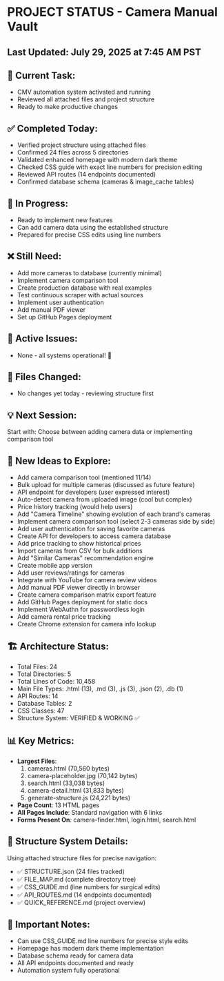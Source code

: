 # PROJECT STATUS - Camera Manual Vault

## Last Updated: July 29, 2025 at 7:45 AM PST

## 🎯 Current Task:
- CMV automation system activated and running
- Reviewed all attached files and project structure
- Ready to make productive changes

## ✅ Completed Today:
- Verified project structure using attached files
- Confirmed 24 files across 5 directories
- Validated enhanced homepage with modern dark theme
- Checked CSS guide with exact line numbers for precision editing
- Reviewed API routes (14 endpoints documented)
- Confirmed database schema (cameras & image_cache tables)

## 🔄 In Progress:
- Ready to implement new features
- Can add camera data using the established structure
- Prepared for precise CSS edits using line numbers

## ❌ Still Need:
- Add more cameras to database (currently minimal)
- Implement camera comparison tool
- Create production database with real examples
- Test continuous scraper with actual sources
- Implement user authentication
- Add manual PDF viewer
- Set up GitHub Pages deployment

## 🐛 Active Issues:
- None - all systems operational! 🎉

## 📁 Files Changed:
- No changes yet today - reviewing structure first

## 💡 Next Session:
Start with: Choose between adding camera data or implementing comparison tool

## 🚀 New Ideas to Explore:
- Add camera comparison tool (mentioned 11/14)
- Bulk upload for multiple cameras (discussed as future feature)
- API endpoint for developers (user expressed interest)
- Auto-detect camera from uploaded image (cool but complex)
- Price history tracking (would help users)
- Add "Camera Timeline" showing evolution of each brand's cameras
- Implement camera comparison tool (select 2-3 cameras side by side)
- Add user authentication for saving favorite cameras
- Create API for developers to access camera database
- Add price tracking to show historical prices
- Import cameras from CSV for bulk additions
- Add "Similar Cameras" recommendation engine
- Create mobile app version
- Add user reviews/ratings for cameras
- Integrate with YouTube for camera review videos
- Add manual PDF viewer directly in browser
- Create camera comparison matrix export feature
- Add GitHub Pages deployment for static docs
- Implement WebAuthn for passwordless login
- Add camera rental price tracking
- Create Chrome extension for camera info lookup

## 🏗️ Architecture Status:
- Total Files: 24
- Total Directories: 5
- Total Lines of Code: 10,458
- Main File Types: .html (13), .md (3), .js (3), .json (2), .db (1)
- API Routes: 14
- Database Tables: 2
- CSS Classes: 47
- Structure System: VERIFIED & WORKING ✅

## 📊 Key Metrics:
- **Largest Files**:
  1. cameras.html (70,560 bytes)
  2. camera-placeholder.jpg (70,142 bytes)
  3. search.html (33,038 bytes)
  4. camera-detail.html (31,833 bytes)
  5. generate-structure.js (24,221 bytes)
- **Page Count**: 13 HTML pages
- **All Pages Include**: Standard navigation with 6 links
- **Forms Present On**: camera-finder.html, login.html, search.html

## 🔧 Structure System Details:
Using attached structure files for precise navigation:
- ✅ STRUCTURE.json (24 files tracked)
- ✅ FILE_MAP.md (complete directory tree)
- ✅ CSS_GUIDE.md (line numbers for surgical edits)
- ✅ API_ROUTES.md (14 endpoints documented)
- ✅ QUICK_REFERENCE.md (project overview)

## 📝 Important Notes:
- Can use CSS_GUIDE.md line numbers for precise style edits
- Homepage has modern dark theme implementation
- Database schema ready for camera data
- All API endpoints documented and ready
- Automation system fully operational
